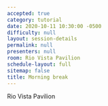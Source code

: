 ```yaml
---
accepted: true
category: tutorial
date: 2020-10-11 10:30:00 -0500
difficulty: null
layout: session-details
permalink: null
presenters: null
room: Rio Vista Pavilion
schedule-layout: full
sitemap: false
title: Morning break
---
```


Rio Vista Pavilion